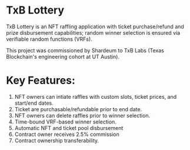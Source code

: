 # TxB Lottery

TxB Lottery is an NFT raffling application with ticket purchase/refund and prize disbursement capabilities; random winner selection is ensured via verifiable random functions (VRFs). 

This project was commissioned by Shardeum to TxB Labs (Texas Blockchain's engineering cohort at UT Austin).

# Key Features:

1. NFT owners can intiate raffles with custom slots, ticket prices, and start/end dates.
2. Ticket are purchasable/refundable prior to end date.
3. NFT owners can delete raffles prior to winner selection.
4. Time-bound VRF-based winner selection.
5. Automatic NFT and ticket pool disbursement
6. Contract owner receives 2.5% commission
7. Contract ownership transferability.
